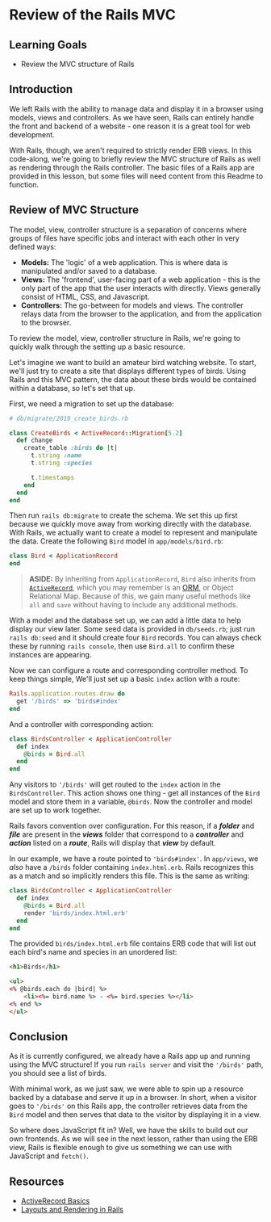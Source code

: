 # Review of the Rails MVC

## Learning Goals

- Review the MVC structure of Rails

## Introduction

We left Rails with the ability to manage data and display it in a browser using
models, views and controllers. As we have seen, Rails can entirely handle the
front and backend of a website - one reason it is a great tool for web
development.

With Rails, though, we aren't required to strictly render ERB views. In this
code-along, we're going to briefly review the MVC structure of Rails as well as
rendering through the Rails controller. The basic files of a Rails app are 
provided in this lesson, but some files will need content from this Readme to 
function.

## Review of MVC Structure

The model, view, controller structure is a separation of concerns where groups
of files have specific jobs and interact with each other in very defined ways:

- **Models:** The 'logic' of a web application. This is where data is
  manipulated and/or saved to a database.
- **Views:** The 'frontend', user-facing part of a web application - this is
  the only part of the app that the user interacts with directly. Views generally
  consist of HTML, CSS, and Javascript.
- **Controllers:** The go-between for models and views. The controller relays
  data from the browser to the application, and from the application to the
  browser.

To review the model, view, controller structure in Rails, we're going to quickly
walk through the setting up a basic resource. 

Let's imagine we want to build an amateur bird watching website. To start, we'll 
just try to create a site that displays different types of birds. Using Rails and 
this MVC pattern, the data about these birds would be contained within a database, 
so let's set that up.

First, we need a migration to set up the database:

```ruby
# db/migrate/2019_create_birds.rb

class CreateBirds < ActiveRecord::Migration[5.2]
  def change 
    create_table :birds do |t|
      t.string :name
      t.string :species

      t.timestamps
    end
  end
end
```

Then run `rails db:migrate` to create the schema. We set this up first because
we quickly move away from working directly with the database. With
Rails, we actually want to create a model to represent and manipulate the data. Create
the following `Bird` model in `app/models/bird.rb`:

```ruby
class Bird < ApplicationRecord
end
```

> **ASIDE:** By inheriting from `ApplicationRecord`, `Bird` also inherits from
> [`ActiveRecord`][activerecord], which you may remember is an [ORM][], or Object
> Relational Map. Because of this, we gain many useful methods like `all` and
> `save` without having to include any additional methods.

With a model and the database set up, we can add a little data to help display
our view later. Some seed data is provided in `db/seeds.rb`; just run `rails
db:seed` and it should create four `Bird` records. You can always check these by
running `rails console`, then use `Bird.all` to confirm these instances are appearing.

Now we can configure a route and corresponding controller method. To keep things
simple, We'll just set up a basic `index` action with a route:

```ruby
Rails.application.routes.draw do
  get '/birds' => 'birds#index'
end
```

And a controller with corresponding action:

```ruby
class BirdsController < ApplicationController
  def index
    @birds = Bird.all
  end
end
```

Any visitors to `'/birds'` will get routed to the `index` action in the
`BirdsController`. This action shows one thing - get all instances of the `Bird`
model and store them in a variable, `@birds`. Now the controller and model are
set up to work together.

Rails favors convention over configuration. For this reason, if a **_folder_**
and **_file_** are present in the **_views_** folder that correspond to a
**_controller_** and **_action_** listed on a **_route_**, Rails will display
that **_view_** by default. 

In our example, we have a route pointed to `'birds#index'`. In `app/views`, we
_also_ have a `/birds` folder containing `index.html.erb`. Rails recognizes this
as a match and so implicitly renders this file. This is the same as writing:

```ruby
class BirdsController < ApplicationController
  def index
    @birds = Bird.all
    render 'birds/index.html.erb'
  end
end
```

The provided `birds/index.html.erb` file contains ERB code that will list out each
bird's name and species in an unordered list:

```html
<h1>Birds</h1>

<ul>
<% @birds.each do |bird| %>
    <li><%= bird.name %> - <%= bird.species %></li>
<% end %>
</ul>
```

## Conclusion

As it is currently configured, we already have a Rails app up and running using 
the MVC structure! If you run `rails server` and visit the `'/birds'` path, you 
should see a list of birds.

With minimal work, as we just saw, we were able to spin up a resource backed by
a database and serve it up in a browser. In short, when a visitor goes to
`'/birds'` on this Rails app, the controller retrieves data from the `Bird`
model and then serves that data to the visitor by displaying it in a view. 

So where does JavaScript fit in? Well, we have the skills to build out our own
frontends. As we will see in the next lesson, rather than using the ERB view,
Rails is flexible enough to give us something we can use with
JavaScript and `fetch()`.

## Resources

- [ActiveRecord Basics][activerecord]
- [Layouts and Rendering in Rails][layouts]

[activerecord]: https://guides.rubyonrails.org/active_record_basics.html
[layouts]: https://guides.rubyonrails.org/v5.2/layouts_and_rendering.html
[orm]: https://en.wikipedia.org/wiki/Object-relational_mapping
